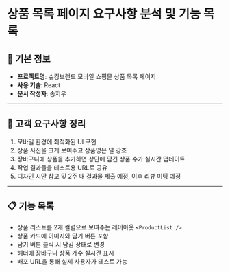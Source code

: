 # 상품 목록 페이지 요구사항 분석 및 기능 목록

## 📌 기본 정보  
- **프로젝트명**: 슈킹브랜드 모바일 쇼핑몰 상품 목록 페이지  
- **사용 기술**: React  
- **문서 작성자**: 송지우

---

## 📝 고객 요구사항 정리

1. 모바일 환경에 최적화된 UI 구현  
2. 상품 사진을 크게 보여주고 상품명은 덜 강조  
3. 장바구니에 상품을 추가하면 상단에 담긴 상품 수가 실시간 업데이트  
4. 작업 결과물을 테스트용 URL로 공유  
5. 디자인 시안 참고 및 2주 내 결과물 제출 예정, 이후 리뷰 미팅 예정

---

## 📋 기능 목록

- 상품 리스트를 2개 컬럼으로 보여주는 레이아웃
  `<ProductList />`  
- 상품 카드에 이미지와 담기 버튼 포함  
- 담기 버튼 클릭 시 담김 상태로 변경  
- 헤더에 장바구니 상품 개수 실시간 표시  
- 배포 URL을 통해 실제 사용자가 테스트 가능

 
